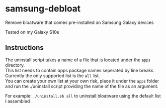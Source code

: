 # samsung-debloat
Remove bloatware that comes pre-installed on Samsung Galaxy devices

Tested on my Galaxy S10e

## Instructions
The uninstall script takes a name of a file that is located under the `apps` directory.  
This list needs to contain apps package names seperated by line breaks.  
Currently the only supported list is the `all` list.  
You can create your own list at your own risk, place it under the `apps` folder and run the ./uninstall script providing the name of the file as an argument.  

For example:
`./uninstall.sh all` to uninstall bloatware using the default list I assembled 
